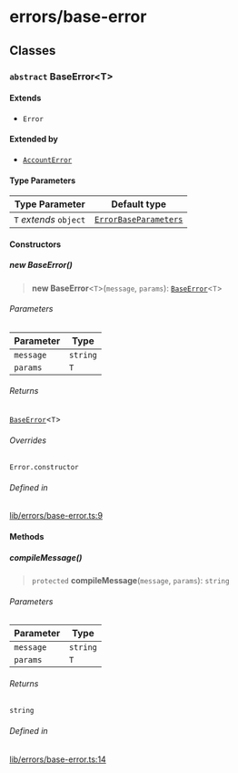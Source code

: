 # errors/base-error

## Classes

### `abstract` BaseError\<T\>

#### Extends

- `Error`

#### Extended by

- [`AccountError`](validation-errors.md#accounterror)

#### Type Parameters

| Type Parameter | Default type |
| ------ | ------ |
| `T` *extends* `object` | [`ErrorBaseParameters`](types.md#errorbaseparameters) |

#### Constructors

##### new BaseError()

> **new BaseError**\<`T`\>(`message`, `params`): [`BaseError`](base-error.md#baseerrort)\<`T`\>

###### Parameters

| Parameter | Type |
| ------ | ------ |
| `message` | `string` |
| `params` | `T` |

###### Returns

[`BaseError`](base-error.md#baseerrort)\<`T`\>

###### Overrides

`Error.constructor`

###### Defined in

[lib/errors/base-error.ts:9](https://github.com/PufferFinance/puffer-sdk/blob/9a2052c66d4e242693f95406bd756015cdd4bdd5/lib/errors/base-error.ts#L9)

#### Methods

##### compileMessage()

> `protected` **compileMessage**(`message`, `params`): `string`

###### Parameters

| Parameter | Type |
| ------ | ------ |
| `message` | `string` |
| `params` | `T` |

###### Returns

`string`

###### Defined in

[lib/errors/base-error.ts:14](https://github.com/PufferFinance/puffer-sdk/blob/9a2052c66d4e242693f95406bd756015cdd4bdd5/lib/errors/base-error.ts#L14)
